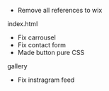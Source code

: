- Remove all references to wix

index.html
- Fix carrousel
- Fix contact form
- Made button pure CSS

gallery
- Fix instragram feed
